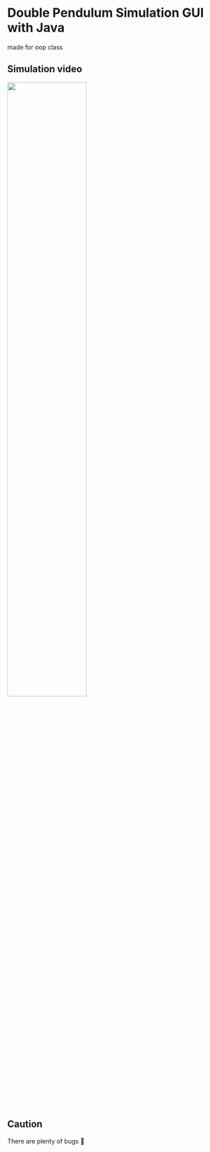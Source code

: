 # Double Pendulum Simulation GUI with Java

made for oop class

## Simulation video

<img src="https://github.com/sleepncaffeine/Double_Pendulum_GUI/assets/101965838/43a67df9-a390-4fbb-84a1-1be024134c7b" width=60% />

## Caution

There are plenty of bugs 🐛
